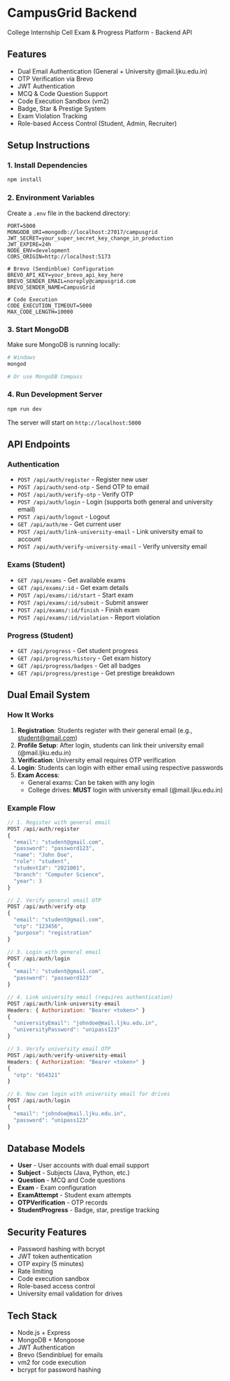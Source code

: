 # CampusGrid Backend

College Internship Cell Exam & Progress Platform - Backend API

## Features

- Dual Email Authentication (General + University @mail.ljku.edu.in)
- OTP Verification via Brevo
- JWT Authentication
- MCQ & Code Question Support
- Code Execution Sandbox (vm2)
- Badge, Star & Prestige System
- Exam Violation Tracking
- Role-based Access Control (Student, Admin, Recruiter)

## Setup Instructions

### 1. Install Dependencies

```bash
npm install
```

### 2. Environment Variables

Create a `.env` file in the backend directory:

```env
PORT=5000
MONGODB_URI=mongodb://localhost:27017/campusgrid
JWT_SECRET=your_super_secret_key_change_in_production
JWT_EXPIRE=24h
NODE_ENV=development
CORS_ORIGIN=http://localhost:5173

# Brevo (Sendinblue) Configuration
BREVO_API_KEY=your_brevo_api_key_here
BREVO_SENDER_EMAIL=noreply@campusgrid.com
BREVO_SENDER_NAME=CampusGrid

# Code Execution
CODE_EXECUTION_TIMEOUT=5000
MAX_CODE_LENGTH=10000
```

### 3. Start MongoDB

Make sure MongoDB is running locally:

```bash
# Windows
mongod

# Or use MongoDB Compass
```

### 4. Run Development Server

```bash
npm run dev
```

The server will start on `http://localhost:5000`

## API Endpoints

### Authentication

- `POST /api/auth/register` - Register new user
- `POST /api/auth/send-otp` - Send OTP to email
- `POST /api/auth/verify-otp` - Verify OTP
- `POST /api/auth/login` - Login (supports both general and university email)
- `POST /api/auth/logout` - Logout
- `GET /api/auth/me` - Get current user
- `POST /api/auth/link-university-email` - Link university email to account
- `POST /api/auth/verify-university-email` - Verify university email

### Exams (Student)

- `GET /api/exams` - Get available exams
- `GET /api/exams/:id` - Get exam details
- `POST /api/exams/:id/start` - Start exam
- `POST /api/exams/:id/submit` - Submit answer
- `POST /api/exams/:id/finish` - Finish exam
- `POST /api/exams/:id/violation` - Report violation

### Progress (Student)

- `GET /api/progress` - Get student progress
- `GET /api/progress/history` - Get exam history
- `GET /api/progress/badges` - Get all badges
- `GET /api/progress/prestige` - Get prestige breakdown

## Dual Email System

### How It Works

1. **Registration**: Students register with their general email (e.g., student@gmail.com)
2. **Profile Setup**: After login, students can link their university email (@mail.ljku.edu.in)
3. **Verification**: University email requires OTP verification
4. **Login**: Students can login with either email using respective passwords
5. **Exam Access**:
   - General exams: Can be taken with any login
   - College drives: **MUST** login with university email (@mail.ljku.edu.in)

### Example Flow

```javascript
// 1. Register with general email
POST /api/auth/register
{
  "email": "student@gmail.com",
  "password": "password123",
  "name": "John Doe",
  "role": "student",
  "studentId": "2021001",
  "branch": "Computer Science",
  "year": 3
}

// 2. Verify general email OTP
POST /api/auth/verify-otp
{
  "email": "student@gmail.com",
  "otp": "123456",
  "purpose": "registration"
}

// 3. Login with general email
POST /api/auth/login
{
  "email": "student@gmail.com",
  "password": "password123"
}

// 4. Link university email (requires authentication)
POST /api/auth/link-university-email
Headers: { Authorization: "Bearer <token>" }
{
  "universityEmail": "johndoe@mail.ljku.edu.in",
  "universityPassword": "unipass123"
}

// 5. Verify university email OTP
POST /api/auth/verify-university-email
Headers: { Authorization: "Bearer <token>" }
{
  "otp": "654321"
}

// 6. Now can login with university email for drives
POST /api/auth/login
{
  "email": "johndoe@mail.ljku.edu.in",
  "password": "unipass123"
}
```

## Database Models

- **User** - User accounts with dual email support
- **Subject** - Subjects (Java, Python, etc.)
- **Question** - MCQ and Code questions
- **Exam** - Exam configuration
- **ExamAttempt** - Student exam attempts
- **OTPVerification** - OTP records
- **StudentProgress** - Badge, star, prestige tracking

## Security Features

- Password hashing with bcrypt
- JWT token authentication
- OTP expiry (5 minutes)
- Rate limiting
- Code execution sandbox
- Role-based access control
- University email validation for drives

## Tech Stack

- Node.js + Express
- MongoDB + Mongoose
- JWT Authentication
- Brevo (Sendinblue) for emails
- vm2 for code execution
- bcrypt for password hashing
